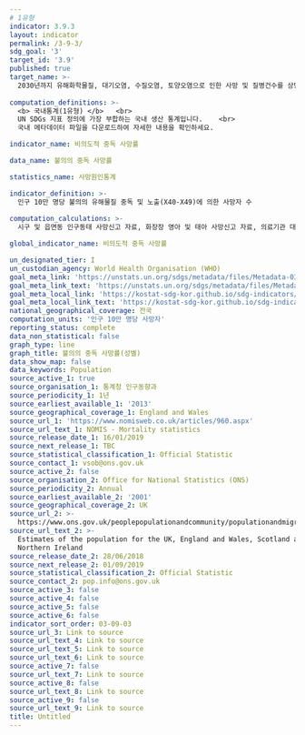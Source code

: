 ```yaml
---
# 1유형
indicator: 3.9.3
layout: indicator
permalink: /3-9-3/
sdg_goal: '3'
target_id: '3.9'
published: true
target_name: >-
  2030년까지 유해화학물질, 대기오염, 수질오염, 토양오염으로 인한 사망 및 질병건수를 상당 수준으로 감소
  
computation_definitions: >-
  <b> 국내통계(1유형) </b>   <br>
  UN SDGs 지표 정의에 가장 부합하는 국내 생산 통계입니다.    <br>
  국내 메타데이터 파일을 다운로드하여 자세한 내용을 확인하세요.

indicator_name: 비의도적 중독 사망률

data_name: 불의의 중독 사망률

statistics_name: 사망원인통계

indicator_definition: >-
  인구 10만 명당 불의의 유해물질 중독 및 노출(X40-X49)에 의한 사망자 수
  
computation_calculations: >-
  시구 및 읍면동 인구동태 사망신고 자료, 화장장 영아 및 태아 사망신고 자료, 의료기관 대상 ｢사망원인보완조사｣ 자료를 통합하여 집계

global_indicator_name: 비의도적 중독 사망률

un_designated_tier: I
un_custodian_agency: World Health Organisation (WHO)
goal_meta_link: 'https://unstats.un.org/sdgs/metadata/files/Metadata-03-09-03.pdf'
goal_meta_link_text: 'https://unstats.un.org/sdgs/metadata/files/Metadata-03-09-03.pdf'
goal_meta_local_link: 'https://kostat-sdg-kor.github.io/sdg-indicators/public/data/Metadata-03-09-03_KOR.pdf'
goal_meta_local_link_text: 'https://kostat-sdg-kor.github.io/sdg-indicators/public/data/Metadata-03-09-03_KOR.pdf'
national_geographical_coverage: 전국
computation_units: '인구 10만 명당 사망자'
reporting_status: complete
data_non_statistical: false
graph_type: line
graph_title: 불의의 중독 사망률(성별)
data_show_map: false
data_keywords: Population
source_active_1: true
source_organisation_1: 통계청 인구동향과
source_periodicity_1: 1년
source_earliest_available_1: '2013'
source_geographical_coverage_1: England and Wales
source_url_1: 'https://www.nomisweb.co.uk/articles/960.aspx'
source_url_text_1: NOMIS - Mortality statistics
source_release_date_1: 16/01/2019
source_next_release_1: TBC
source_statistical_classification_1: Official Statistic
source_contact_1: vsob@ons.gov.uk
source_active_2: false
source_organisation_2: Office for National Statistics (ONS)
source_periodicity_2: Annual
source_earliest_available_2: '2001'
source_geographical_coverage_2: UK
source_url_2: >-
  https://www.ons.gov.uk/peoplepopulationandcommunity/populationandmigration/populationestimates/datasets/populationestimatesforukenglandandwalesscotlandandnorthernireland
source_url_text_2: >-
  Estimates of the population for the UK, England and Wales, Scotland and
  Northern Ireland
source_release_date_2: 28/06/2018
source_next_release_2: 01/09/2019
source_statistical_classification_2: Official Statistic
source_contact_2: pop.info@ons.gov.uk
source_active_3: false
source_active_4: false
source_active_5: false
source_active_6: false
indicator_sort_order: 03-09-03
source_url_3: Link to source
source_url_text_4: Link to source
source_url_text_5: Link to source
source_url_text_6: Link to source
source_active_7: false
source_url_text_7: Link to source
source_active_8: false
source_url_text_8: Link to source
source_active_9: false
source_url_text_9: Link to source
title: Untitled
---
```

